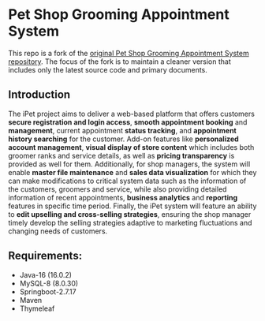 # Pet Shop Grooming Appointment System

This repo is a fork of the [original Pet Shop Grooming Appointment System repository](https://github.com/humb1e1989/Pet-Shop-Grooming-Appointment-System-). The focus of the fork is to maintain a cleaner version that includes only the latest source code and primary documents.

## Introduction
The iPet project aims to deliver a web-based platform that offers customers **secure registration and login access**, **smooth appointment booking** and **management**, current appointment **status tracking**, and **appointment history searching** for the customer. Add-on features like **personalized account management**, **visual display of store content** which includes both groomer ranks and service details, as well as **pricing transparency** is provided as well for them. Additionally, for shop managers, the system will enable **master file maintenance** and **sales data visualization** for which they can make modifications to critical system data such as the information of the customers, groomers and service, while also providing detailed information of recent appointments, **business analytics** and **reporting** features in specific time period. Finally, the iPet system will feature an ability to **edit upselling and cross-selling strategies**, ensuring the shop manager timely develop the selling strategies adaptive to marketing fluctuations and changing needs of customers.

## Requirements: 
- Java-16 (16.0.2)
- MySQL-8 (8.0.30)
- Springboot-2.7.17
- Maven
- Thymeleaf
